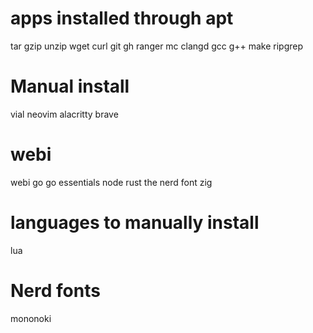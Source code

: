 # apps installed through apt
tar
gzip
unzip
wget
curl
git
gh
ranger
mc
clangd
gcc
g++
make
ripgrep

# Manual install
vial
neovim
alacritty
brave

# webi
webi
go
go essentials
node
rust
the nerd font
zig

# languages to manually install
lua

# Nerd fonts
mononoki
